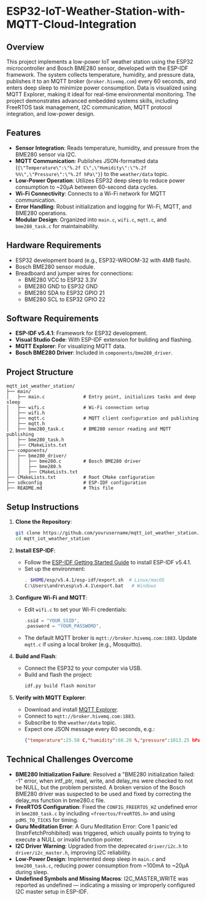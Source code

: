 # ESP32-IoT-Weather-Station-with-MQTT-Cloud-Integration

## Overview
This project implements a low-power IoT weather station using the ESP32 microcontroller and Bosch BME280 sensor, developed with the ESP-IDF framework. The system collects temperature, humidity, and pressure data, publishes it to an MQTT broker (`broker.hivemq.com`) every 60 seconds, and enters deep sleep to minimize power consumption. Data is visualized using MQTT Explorer, making it ideal for real-time environmental monitoring. The project demonstrates advanced embedded systems skills, including FreeRTOS task management, I2C communication, MQTT protocol integration, and low-power design.

## Features
- **Sensor Integration**: Reads temperature, humidity, and pressure from the BME280 sensor via I2C.
- **MQTT Communication**: Publishes JSON-formatted data (`{\"Temperature\":\"%.2f C\",\"Humidity\":\"%.2f %%\",\"Pressure\":\"%.2f hPa\"}`) to the `weather/data` topic.
- **Low-Power Operation**: Utilizes ESP32 deep sleep to reduce power consumption to ~20µA between 60-second data cycles.
- **Wi-Fi Connectivity**: Connects to a Wi-Fi network for MQTT communication.
- **Error Handling**: Robust initialization and logging for Wi-Fi, MQTT, and BME280 operations.
- **Modular Design**: Organized into `main.c`, `wifi.c`, `mqtt.c`, and `bme280_task.c` for maintainability.

## Hardware Requirements
- ESP32 development board (e.g., ESP32-WROOM-32 with 4MB flash).
- Bosch BME280 sensor module.
- Breadboard and jumper wires for connections:
  - BME280 VCC to ESP32 3.3V
  - BME280 GND to ESP32 GND
  - BME280 SDA to ESP32 GPIO 21
  - BME280 SCL to ESP32 GPIO 22

## Software Requirements
- **ESP-IDF v5.4.1**: Framework for ESP32 development.
- **Visual Studio Code**: With ESP-IDF extension for building and flashing.
- **MQTT Explorer**: For visualizing MQTT data.
- **Bosch BME280 Driver**: Included in `components/bme280_driver`.

## Project Structure
```
mqtt_iot_weather_station/
├── main/
│   ├── main.c              # Entry point, initializes tasks and deep sleep
│   ├── wifi.c              # Wi-Fi connection setup
│   ├── wifi.h
│   ├── mqtt.c              # MQTT client configuration and publishing
│   ├── mqtt.h
│   ├── bme280_task.c       # BME280 sensor reading and MQTT publishing
│   ├── bme280_task.h
│   ├── CMakeLists.txt
├── components/
│   ├── bme280_driver/
│   │   ├── bme280.c        # Bosch BME280 driver
│   │   ├── bme280.h
│   │   ├── CMakeLists.txt
├── CMakeLists.txt          # Root CMake configuration
├── sdkconfig               # ESP-IDF configuration
├── README.md               # This file
```

## Setup Instructions
1. **Clone the Repository**:
   ```bash
   git clone https://github.com/yourusername/mqtt_iot_weather_station.git
   cd mqtt_iot_weather_station
   ```

2. **Install ESP-IDF**:
   - Follow the [ESP-IDF Getting Started Guide](https://docs.espressif.com/projects/esp-idf/en/v5.4.1/esp32/get-started/index.html) to install ESP-IDF v5.4.1.
   - Set up the environment:
     ```bash
     . $HOME/esp/v5.4.1/esp-idf/export.sh  # Linux/macOS
     C:\Users\andre\esp\v5.4.1\export.bat   # Windows
     ```

3. **Configure Wi-Fi and MQTT**:
   - Edit `wifi.c` to set your Wi-Fi credentials:
     ```c
     .ssid = "YOUR_SSID",
     .password = "YOUR_PASSWORD",
     ```
   - The default MQTT broker is `mqtt://broker.hivemq.com:1883`. Update `mqtt.c` if using a local broker (e.g., Mosquitto).

4. **Build and Flash**:
   - Connect the ESP32 to your computer via USB.
   - Build and flash the project:
     ```bash
     idf.py build flash monitor
     ```

5. **Verify with MQTT Explorer**:
   - Download and install [MQTT Explorer](https://mqtt-explorer.com/).
   - Connect to `mqtt://broker.hivemq.com:1883`.
   - Subscribe to the `weather/data` topic.
   - Expect one JSON message every 60 seconds, e.g.:
     ```json
     {"temperature":25.50 C,"humidity":60.20 %,"pressure":1013.25 hPa}
     ```

## Technical Challenges Overcome
- **BME280 Initialization Failure**: Resolved a "BME280 initialization failed: -1" error, when intf_ptr, read, write, and delay_ms were checked to not be NULL, but the problem persisted. A broken version of the Bosch BME280 driver was suspected to be used and fixed by correcting the delay_ms function in bme280.c file.
- **FreeRTOS Configuration**: Fixed the `CONFIG_FREERTOS_HZ` undefined error in `bme280_task.c` by including `<freertos/FreeRTOS.h>` and using `pdMS_TO_TICKS` for timing.
- **Guru Meditation Error**: A Guru Meditation Error: Core 1 panic'ed (InstrFetchProhibited) was triggered, which usually points to trying to execute a NULL or invalid function pointer.
- **I2C Driver Warning**: Upgraded from the deprecated `driver/i2c.h` to `driver/i2c_master.h`, improving I2C reliability.
- **Low-Power Design**: Implemented deep sleep in `main.c` and `bme280_task.c`, reducing power consumption from ~100mA to ~20µA during sleep.
- **Undefined Symbols and Missing Macros**: I2C_MASTER_WRITE was reported as undefined — indicating a missing or improperly configured I2C master setup in ESP-IDF.
